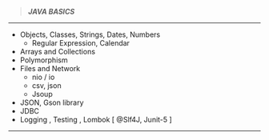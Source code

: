 >___JAVA BASICS___
---
+ Objects, Classes, Strings, Dates, Numbers
  - Regular Expression, Calendar
+ Arrays and Collections
+ Polymorphism
+ Files and Network
  -  nio / io
  -  csv, json
  -  Jsoup
+ JSON, Gson library
+ JDBC
+ Logging , Testing , Lombok   [ @Slf4J, Junit-5 ]
---
